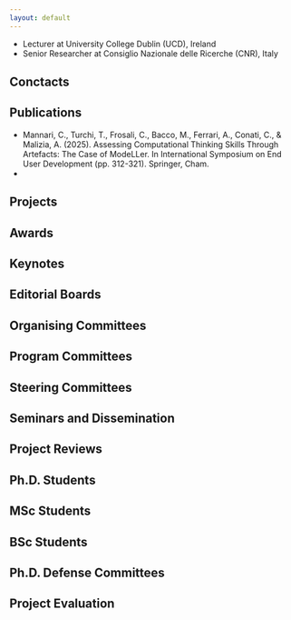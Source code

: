 ```yaml
---
layout: default
---
```


- Lecturer at University College Dublin (UCD), Ireland
- Senior Researcher at Consiglio Nazionale delle Ricerche (CNR), Italy

## Conctacts

## Publications

- Mannari, C., Turchi, T., Frosali, C., Bacco, M., Ferrari, A., Conati, C., & Malizia, A. (2025). Assessing Computational Thinking Skills Through Artefacts: The Case of ModeLLer. In International Symposium on End User Development (pp. 312-321). Springer, Cham.
- 

## Projects

## Awards

## Keynotes

## Editorial Boards

## Organising Committees

## Program Committees

## Steering Committees

## Seminars and Dissemination

## Project Reviews

## Ph.D. Students

## MSc Students

## BSc Students

## Ph.D. Defense Committees

## Project Evaluation




